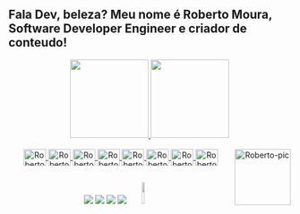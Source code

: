 
## Fala Dev, beleza? Meu nome é Roberto Moura, Software Developer Engineer e criador de conteudo!
<div align="center">
  <a href="https://github.com/robert1802">
  <img height="140em" src="https://github-readme-stats.vercel.app/api?username=robert1802&show_icons=true&theme=prussian&include_all_commits=true&count_private=true"/>
  <img height="140em" src="https://github-readme-stats.vercel.app/api/top-langs/?username=robert1802&layout=compact&langs_count=7&theme=prussian"/>
</div>
<div align="center" style="display: inline_block"><br>
  <img align="center" alt="Roberto-CSharp" height="30" width="40" src="https://cdn.jsdelivr.net/gh/devicons/devicon/icons/csharp/csharp-original.svg" />
  <img align="center" alt="Roberto-Go" height="30" width="40" src="https://cdn.jsdelivr.net/gh/devicons/devicon/icons/go/go-original-wordmark.svg" />
  <img align="center" alt="Roberto-PostgreSQL" height="30" width="40" src="https://cdn.jsdelivr.net/gh/devicons/devicon/icons/postgresql/postgresql-original.svg" />
  <img align="center" alt="Roberto-MySQL" height="30" width="40" src="https://cdn.jsdelivr.net/gh/devicons/devicon/icons/mysql/mysql-original.svg" />
         
  <img align="center" alt="Roberto-React" height="30" width="40" src="https://cdn.jsdelivr.net/gh/devicons/devicon/icons/react/react-original.svg">
  <img align="center" alt="Roberto-JS" height="30" width="40" src="https://cdn.jsdelivr.net/gh/devicons/devicon/icons/javascript/javascript-original.svg">
  <img align="center" alt="Roberto-HTML" height="30" width="40" src="https://cdn.jsdelivr.net/gh/devicons/devicon/icons/html5/html5-original.svg">
  <img align="center" alt="Roberto-CSS" height="30" width="40" src="https://cdn.jsdelivr.net/gh/devicons/devicon/icons/css3/css3-original.svg">
  
  <img align="right" alt="Roberto-pic" height="100" src='https://avataaars.io/?avatarStyle=Circle&topType=ShortHairTheCaesar&accessoriesType=Blank&hairColor=Black&facialHairType=BeardLight&facialHairColor=Black&clotheType=Hoodie&clotheColor=Black&eyeType=Default&eyebrowType=Default&mouthType=Default&skinColor=Light'/>
  
  ##
 
<div align="center"> 
  <a href="https://www.youtube.com/channel/UCcvT-PkQSkPdZ-uSmNAdA6Q" target="_blank"><img src="https://img.shields.io/badge/YouTube-FF0000?style=for-the-badge&logo=youtube&logoColor=white" target="_blank"></a>
  <a href="https://www.instagram.com/dev.robert/" target="_blank"><img src="https://img.shields.io/badge/-Instagram-%23E4405F?style=for-the-badge&logo=instagram&logoColor=white" target="_blank"></a>
  <a href = "mailto:roblm_@hotmail.com"><img src="https://img.shields.io/badge/-Gmail-%23333?style=for-the-badge&logo=gmail&logoColor=white" target="_blank"></a>
  <a href="https://www.linkedin.com/in/roberto-moura-3473206a/" target="_blank"><img src="https://img.shields.io/badge/-LinkedIn-%230077B5?style=for-the-badge&logo=linkedin&logoColor=white" target="_blank"></a> 
  <img height="10%" width="10%" class="animated-gif" src="https://github.com/SP-XD/SP-XD/blob/main/images/dino_rounded.gif?raw=true">
</div>


